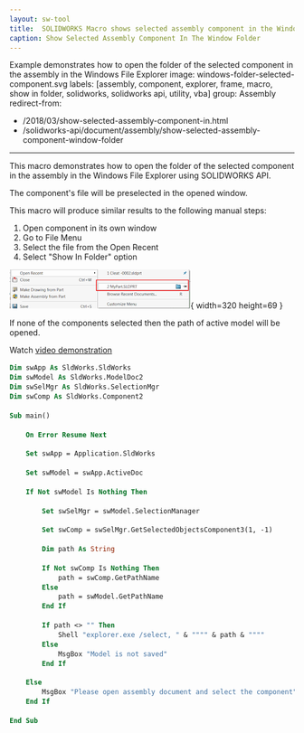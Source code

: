 ```yaml
---
layout: sw-tool
title:  SOLIDWORKS Macro shows selected assembly component in the Window folder
caption: Show Selected Assembly Component In The Window Folder
---
```

 Example demonstrates how to open the folder of the selected component in the assembly in the Windows File Explorer
image: windows-folder-selected-component.svg
labels: [assembly, component, explorer, frame, macro, show in folder, solidworks, solidworks api, utility, vba]
group: Assembly
redirect-from:
  - /2018/03/show-selected-assembly-component-in.html
  - /solidworks-api/document/assembly/show-selected-assembly-component-window-folder
---
This macro demonstrates how to open the folder of the selected component in the assembly in the Windows File Explorer using SOLIDWORKS API.

The component's file will be preselected in the opened window.

This macro will produce similar results to the following manual steps:

1. Open component in its own window
1. Go to File Menu
1. Select the file from the Open Recent
1. Select "Show In Folder" option

![Open Recent file menu command](open-recent.png){ width=320 height=69 }

If none of the components selected then the path of active model will be opened.

Watch [video demonstration](https://youtu.be/9uZCecGg25I?t=266)

~~~ vb
Dim swApp As SldWorks.SldWorks
Dim swModel As SldWorks.ModelDoc2
Dim swSelMgr As SldWorks.SelectionMgr
Dim swComp As SldWorks.Component2

Sub main()

    On Error Resume Next
    
    Set swApp = Application.SldWorks
    
    Set swModel = swApp.ActiveDoc
    
    If Not swModel Is Nothing Then
    
        Set swSelMgr = swModel.SelectionManager
        
        Set swComp = swSelMgr.GetSelectedObjectsComponent3(1, -1)

        Dim path As String
        
        If Not swComp Is Nothing Then
            path = swComp.GetPathName
        Else
            path = swModel.GetPathName
        End If
        
        If path <> "" Then
            Shell "explorer.exe /select, " & """" & path & """"
        Else
            MsgBox "Model is not saved"
        End If
    
    Else
        MsgBox "Please open assembly document and select the component"
    End If
    
End Sub

~~~


